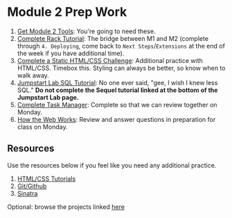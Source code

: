 # Module 2 Prep Work

1. [Get Module 2 Tools](details/tools.md): You're going to need these.
1. [Complete Rack Tutorial](https://github.com/turingschool-examples/rack_server): The bridge between M1 and M2 (complete through `4. Deploying`, come back to `Next Steps`/`Extensions` at the end of the week if you have additional time).
1. [Complete a Static HTML/CSS Challenge](https://github.com/turingschool-examples/static_challenges): Additional practice with HTML/CSS. Timebox this. Styling can always be better, so know when to walk away.
1. [Jumpstart Lab SQL Tutorial](http://tutorials.jumpstartlab.com/topics/sql/fundamental_sql.html): No one ever said, "gee, I wish I knew less SQL." **Do not complete the Sequel tutorial linked at the bottom of the Jumpstart Lab page.**
1. [Complete Task Manager](https://github.com/turingschool-examples/task_manager_redux): Complete so that we can review together on Monday.
1. [How the Web Works](details/how_the_web_works.md): Review and answer questions in preparation for class on Monday.

## Resources

Use the resources below if you feel like you need any additional practice.

1. [HTML/CSS Tutorials](details/html-css.md)
1. [Git/Github](details/git.md)
1. [Sinatra](details/sinatra.md)

Optional: browse the projects linked [here](details/additional.md)
